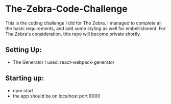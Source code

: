# The-Zebra-Code-Challenge
This is the coding challenge I did for The Zebra. I managed to complete all the basic requirements, and add some styling as well for embellishment. 
For The Zebra's consideration, this repo will become private shortly. 


## Setting Up: 
- The Generator I used: react-webpack-generator

## Starting up:
- npm start
- the app should be on localhost port 8000

